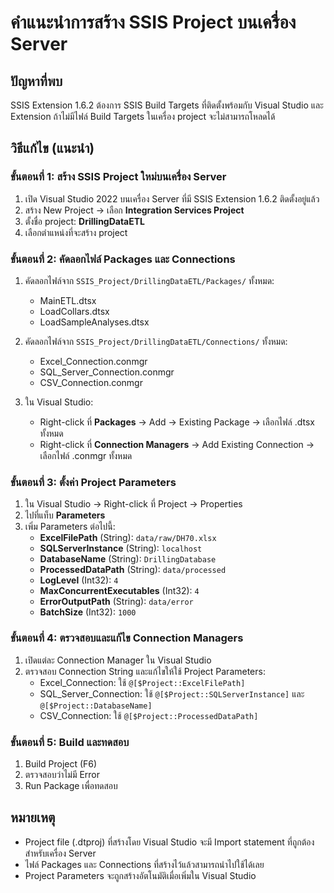 # คำแนะนำการสร้าง SSIS Project บนเครื่อง Server

## ปัญหาที่พบ
SSIS Extension 1.6.2 ต้องการ SSIS Build Targets ที่ติดตั้งพร้อมกับ Visual Studio และ Extension
ถ้าไม่มีไฟล์ Build Targets ในเครื่อง project จะไม่สามารถโหลดได้

## วิธีแก้ไข (แนะนำ)

### ขั้นตอนที่ 1: สร้าง SSIS Project ใหม่บนเครื่อง Server
1. เปิด Visual Studio 2022 บนเครื่อง Server ที่มี SSIS Extension 1.6.2 ติดตั้งอยู่แล้ว
2. สร้าง New Project → เลือก **Integration Services Project**
3. ตั้งชื่อ project: **DrillingDataETL**
4. เลือกตำแหน่งที่จะสร้าง project

### ขั้นตอนที่ 2: คัดลอกไฟล์ Packages และ Connections
1. คัดลอกไฟล์จาก `SSIS_Project/DrillingDataETL/Packages/` ทั้งหมด:
   - MainETL.dtsx
   - LoadCollars.dtsx
   - LoadSampleAnalyses.dtsx
   
2. คัดลอกไฟล์จาก `SSIS_Project/DrillingDataETL/Connections/` ทั้งหมด:
   - Excel_Connection.conmgr
   - SQL_Server_Connection.conmgr
   - CSV_Connection.conmgr

3. ใน Visual Studio:
   - Right-click ที่ **Packages** → Add → Existing Package → เลือกไฟล์ .dtsx ทั้งหมด
   - Right-click ที่ **Connection Managers** → Add Existing Connection → เลือกไฟล์ .conmgr ทั้งหมด

### ขั้นตอนที่ 3: ตั้งค่า Project Parameters
1. ใน Visual Studio → Right-click ที่ Project → Properties
2. ไปที่แท็บ **Parameters**
3. เพิ่ม Parameters ต่อไปนี้:
   - **ExcelFilePath** (String): `data/raw/DH70.xlsx`
   - **SQLServerInstance** (String): `localhost`
   - **DatabaseName** (String): `DrillingDatabase`
   - **ProcessedDataPath** (String): `data/processed`
   - **LogLevel** (Int32): `4`
   - **MaxConcurrentExecutables** (Int32): `4`
   - **ErrorOutputPath** (String): `data/error`
   - **BatchSize** (Int32): `1000`

### ขั้นตอนที่ 4: ตรวจสอบและแก้ไข Connection Managers
1. เปิดแต่ละ Connection Manager ใน Visual Studio
2. ตรวจสอบ Connection String และแก้ไขให้ใช้ Project Parameters:
   - Excel_Connection: ใช้ `@[$Project::ExcelFilePath]`
   - SQL_Server_Connection: ใช้ `@[$Project::SQLServerInstance]` และ `@[$Project::DatabaseName]`
   - CSV_Connection: ใช้ `@[$Project::ProcessedDataPath]`

### ขั้นตอนที่ 5: Build และทดสอบ
1. Build Project (F6)
2. ตรวจสอบว่าไม่มี Error
3. Run Package เพื่อทดสอบ

## หมายเหตุ
- Project file (.dtproj) ที่สร้างโดย Visual Studio จะมี Import statement ที่ถูกต้องสำหรับเครื่อง Server
- ไฟล์ Packages และ Connections ที่สร้างไว้แล้วสามารถนำไปใช้ได้เลย
- Project Parameters จะถูกสร้างอัตโนมัติเมื่อเพิ่มใน Visual Studio
